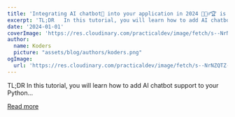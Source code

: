 ```yaml
---
title: 'Integrating AI chatbot💩 into your application in 2024 🧙🏻‍♂️🏆 is how easy? 🤔'
excerpt: 'TL;DR   In this tutorial, you will learn how to add AI chatbot support to your Python...'
date: '2024-01-01'
coverImage: 'https://res.cloudinary.com/practicaldev/image/fetch/s--NrNZQTZ---/c_imagga_scale,f_auto,fl_progressive,h_420,q_66,w_1000/https://dev-to-uploads.s3.amazonaws.com/uploads/articles/dbr1yxd1sqiu07oq9egm.gif'
author:
  name: Koders
  picture: "assets/blog/authors/koders.png"
ogImage:
  url: 'https://res.cloudinary.com/practicaldev/image/fetch/s--NrNZQTZ---/c_imagga_scale,f_auto,fl_progressive,h_420,q_66,w_1000/https://dev-to-uploads.s3.amazonaws.com/uploads/articles/dbr1yxd1sqiu07oq9egm.gif'
---
```


TL;DR   In this tutorial, you will learn how to add AI chatbot support to your Python...

[Read more](https://dev.to/shricodev/integrating-ai-chatbot-into-your-application-in-2024-is-how-easy-147p)
